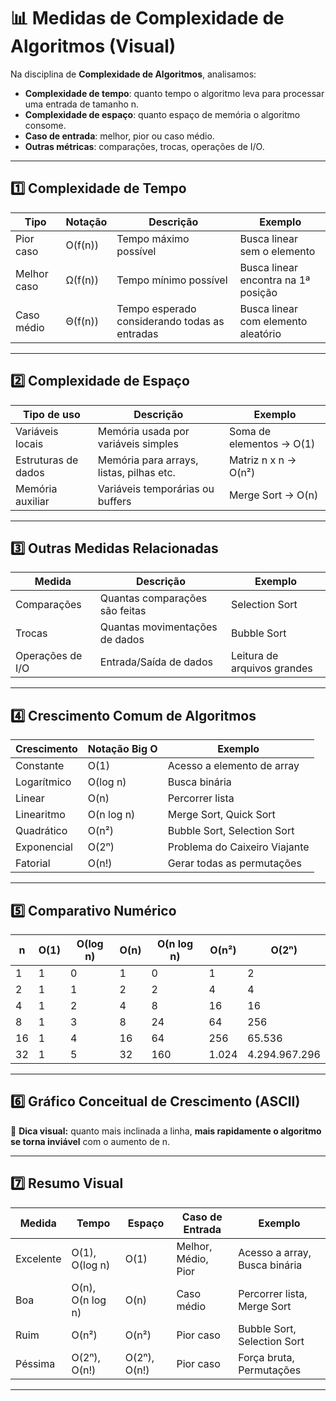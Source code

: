 # 📊 Medidas de Complexidade de Algoritmos (Visual)

Na disciplina de **Complexidade de Algoritmos**, analisamos:

- **Complexidade de tempo**: quanto tempo o algoritmo leva para processar uma entrada de tamanho n.
- **Complexidade de espaço**: quanto espaço de memória o algoritmo consome.
- **Caso de entrada**: melhor, pior ou caso médio.
- **Outras métricas**: comparações, trocas, operações de I/O.

---

## 1️⃣ Complexidade de Tempo

| Tipo | Notação | Descrição | Exemplo |
|------|---------|-----------|---------|
| Pior caso | O(f(n)) | Tempo máximo possível | Busca linear sem o elemento |
| Melhor caso | Ω(f(n)) | Tempo mínimo possível | Busca linear encontra na 1ª posição |
| Caso médio | Θ(f(n)) | Tempo esperado considerando todas as entradas | Busca linear com elemento aleatório |

---

## 2️⃣ Complexidade de Espaço

| Tipo de uso | Descrição | Exemplo |
|-------------|-----------|---------|
| Variáveis locais | Memória usada por variáveis simples | Soma de elementos → O(1) |
| Estruturas de dados | Memória para arrays, listas, pilhas etc. | Matriz n x n → O(n²) |
| Memória auxiliar | Variáveis temporárias ou buffers | Merge Sort → O(n) |

---

## 3️⃣ Outras Medidas Relacionadas

| Medida | Descrição | Exemplo |
|--------|-----------|---------|
| Comparações | Quantas comparações são feitas | Selection Sort |
| Trocas | Quantas movimentações de dados | Bubble Sort |
| Operações de I/O | Entrada/Saída de dados | Leitura de arquivos grandes |

---

## 4️⃣ Crescimento Comum de Algoritmos

| Crescimento | Notação Big O | Exemplo |
|------------|----------------|--------------------|
| Constante | O(1) | Acesso a elemento de array |
| Logarítmico | O(log n) | Busca binária |
| Linear | O(n) | Percorrer lista |
| Linearitmo | O(n log n) | Merge Sort, Quick Sort |
| Quadrático | O(n²) | Bubble Sort, Selection Sort |
| Exponencial | O(2ⁿ) | Problema do Caixeiro Viajante |
| Fatorial | O(n!) | Gerar todas as permutações |

---

## 5️⃣ Comparativo Numérico

| n  | O(1) | O(log n) | O(n) | O(n log n) | O(n²) | O(2ⁿ) |
|----|-------|-----------|------|-------------|-------|--------|
| 1  | 1     | 0         | 1    | 0           | 1     | 2      |
| 2  | 1     | 1         | 2    | 2           | 4     | 4      |
| 4  | 1     | 2         | 4    | 8           | 16    | 16     |
| 8  | 1     | 3         | 8    | 24          | 64    | 256    |
| 16 | 1     | 4         | 16   | 64          | 256   | 65.536 |
| 32 | 1     | 5         | 32   | 160         | 1.024 | 4.294.967.296 |

---

## 6️⃣ Gráfico Conceitual de Crescimento (ASCII)


📍 **Dica visual:** quanto mais inclinada a linha, **mais rapidamente o algoritmo se torna inviável** com o aumento de n.

---

## 7️⃣ Resumo Visual

| Medida      | Tempo           | Espaço        | Caso de Entrada        | Exemplo                          |
|------------|----------------|---------------|----------------------|---------------------------------|
| Excelente  | O(1), O(log n) | O(1)          | Melhor, Médio, Pior  | Acesso a array, Busca binária   |
| Boa        | O(n), O(n log n)| O(n)          | Caso médio           | Percorrer lista, Merge Sort     |
| Ruim       | O(n²)          | O(n²)         | Pior caso            | Bubble Sort, Selection Sort     |
| Péssima    | O(2ⁿ), O(n!)   | O(2ⁿ), O(n!)  | Pior caso            | Força bruta, Permutações        |

---
